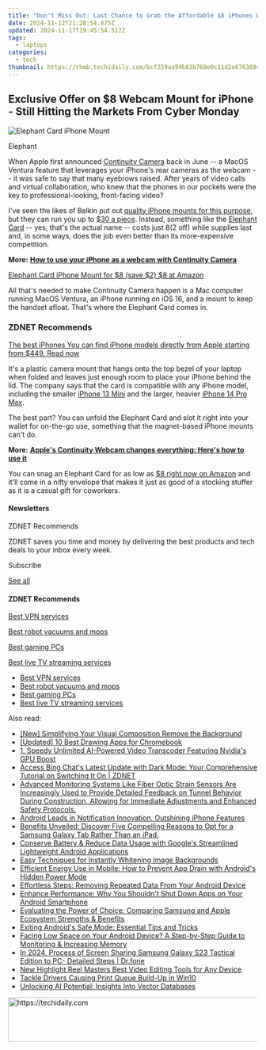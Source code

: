 ```yaml
---
title: "Don't Miss Out: Last Chance to Grab the Affordable $8 iPhones Webcam Mount From Post-Cyber Monday Deals on ZDNET"
date: 2024-11-12T21:20:54.875Z
updated: 2024-11-17T19:45:54.512Z
tags:
  - laptops
categories:
  - tech
thumbnail: https://thmb.techidaily.com/bcf259aa94b83b760e0c11d2e676389c6277abf0698b25793958985ada1f431d.jpg
---
```


## Exclusive Offer on $8 Webcam Mount for iPhone - Still Hitting the Markets From Cyber Monday

![Elephant Card iPhone Mount](https://www.zdnet.com/a/img/resize/4bf8e58cbd61006ab8c6c490ed04a78061ca95b9/2022/11/28/81d3b2fb-7710-4ae0-b96a-ce7b8916ceff/elephant-card-iphone-mount.jpg?auto=webp&width=1280)

Elephant

When Apple first announced [Continuity Camera](https://www.zdnet.com/article/apples-continuity-webcam-changes-everything-heres-how-to-use-it/) back in June -- a MacOS Ventura feature that leverages your iPhone's rear cameras as the webcam -- it was safe to say that many eyebrows raised. After years of video calls and virtual collaboration, who knew that the phones in our pockets were the key to professional-looking, front-facing video?

I've seen the likes of Belkin put out [quality iPhone mounts for this purpose](https://www.zdnet.com/article/belkins-iphone-as-a-mac-webcam-accessory-is-now-available/), but they can run you up to [$30 a piece](https://belkin.evyy.net/c/159047/214281/3736?&sharedId=zdnet&u=https%3A%2F%2Fwww.belkin.com%2Fiphone-mount-with-magsafe-for-mac-notebooks%2FMMA006btBK.html&subId1=zd-%5F%5FCOM%5FCLICK%5FID%5F%5F-dtp). Instead, something like the [Elephant Card](https://buy.geni.us/Proxy.ashx?TSID=368250&GR%5FURL=https%3A%2F%2Fwww.amazon.com%2Fgp%2Fproduct%2FB0B93QFCP8%3Fth%3D1%26tag%3Dzd-buy-button-20%26ascsubtag%3D%5F%5FCOM%5FCLICK%5FID%5F%5F%7C55a82509-6e9b-4ee8-94dd-e251ac03841a%7Cdtp&dtb=1) \-- yes, that's the actual name -- costs just $8 ($2 off) while supplies last and, in some ways, does the job even better than its more-expensive competition. 

**More:** [**How to use your iPhone as a webcam with Continuity Camera**](https://www.zdnet.com/article/macos-ventura-how-to-use-your-iphone-as-a-webcam-with-continuity-camera/)

[Elephant Card iPhone Mount for $8 (save $2) $8 at Amazon](https://buy.geni.us/Proxy.ashx?TSID=368250&GR%5FURL=https%3A%2F%2Fwww.amazon.com%2Fgp%2Fproduct%2FB0B93QFCP8%3Ft%3D%26tag%3Dzd-buy-button-20%26ascsubtag%3D%5F%5FCOM%5FCLICK%5FID%5F%5F%7C55a82509-6e9b-4ee8-94dd-e251ac03841a%7Cdtp&dtb=1)

All that's needed to make Continuity Camera happen is a Mac computer running MacOS Ventura, an iPhone running on iOS 16, and a mount to keep the handset afloat. That's where the Elephant Card comes in.

### **ZDNET** Recommends

[The best iPhones You can find iPhone models directly from Apple starting from $449.  Read now](https://www.zdnet.com/article/best-iphone/)

It's a plastic camera mount that hangs onto the top bezel of your laptop when folded and leaves just enough room to place your iPhone behind the lid. The company says that the card is compatible with any iPhone model, including the smaller [iPhone 13 Mini](https://buy.geni.us/Proxy.ashx?TSID=368250&GR%5FURL=https%3A%2F%2Fwww.amazon.com%2FApple-iPhone-13-Mini-128GB%2Fdp%2FB09LKYLHJS%3Ftag%3Dzd-buy-button-20%26ascsubtag%3D%5F%5FCOM%5FCLICK%5FID%5F%5F%7C55a82509-6e9b-4ee8-94dd-e251ac03841a%7Cdtp&dtb=1) and the larger, heavier [iPhone 14 Pro Max](https://apple.sjv.io/c/159047/435031/7613?&sharedId=zdnet&u=https%3A%2F%2Fwww.apple.com%2Fshop%2Fbuy-iphone%2Fiphone-14-pro&subId1=zd-%5F%5FCOM%5FCLICK%5FID%5F%5F-dtp). 

The best part? You can unfold the Elephant Card and slot it right into your wallet for on-the-go use, something that the magnet-based iPhone mounts can't do. 

**More:** [**Apple's Continuity Webcam changes everything: Here's how to use it**](https://www.zdnet.com/article/apples-continuity-webcam-changes-everything-heres-how-to-use-it/)

You can snag an Elephant Card for as low as [$8 right now on Amazon](https://buy.geni.us/Proxy.ashx?TSID=368250&GR%5FURL=https%3A%2F%2Fwww.amazon.com%2Fgp%2Fproduct%2FB0B93QFCP8%3Ftag%3Dzd-buy-button-20%26ascsubtag%3D%5F%5FCOM%5FCLICK%5FID%5F%5F%7C55a82509-6e9b-4ee8-94dd-e251ac03841a%7Cdtp&dtb=1) and it'll come in a nifty envelope that makes it just as good of a stocking stuffer as it is a casual gift for coworkers. 

#### Newsletters

ZDNET Recommends

ZDNET saves you time and money by delivering the best products and tech deals to your inbox every week.

 Subscribe

[See all](https://www.zdnet.com/newsletters/)

#### **ZDNET** Recommends

[Best VPN services](https://www.zdnet.com/article/best-vpn/ "Best VPN services")

[Best robot vacuums and mops](https://www.zdnet.com/article/best-robot-vacuum-mop/ "Best robot vacuums and mops")

[Best gaming PCs](https://www.zdnet.com/article/best-gaming-pc/ "Best gaming PCs")

[Best live TV streaming services](https://www.zdnet.com/article/best-live-tv-streaming-service/ "Best live TV streaming services")

* [Best VPN services](https://www.zdnet.com/article/best-vpn/ "Best VPN services")
* [Best robot vacuums and mops](https://www.zdnet.com/article/best-robot-vacuum-mop/ "Best robot vacuums and mops")
* [Best gaming PCs](https://www.zdnet.com/article/best-gaming-pc/ "Best gaming PCs")
* [Best live TV streaming services](https://www.zdnet.com/article/best-live-tv-streaming-service/ "Best live TV streaming services")

<ins class="adsbygoogle"
     style="display:block"
     data-ad-format="autorelaxed"
     data-ad-client="ca-pub-7571918770474297"
     data-ad-slot="1223367746"></ins>

<ins class="adsbygoogle"
     style="display:block"
     data-ad-client="ca-pub-7571918770474297"
     data-ad-slot="8358498916"
     data-ad-format="auto"
     data-full-width-responsive="true"></ins>

<span class="atpl-alsoreadstyle">Also read:</span>
<div><ul>
<li><a href="https://extra-skills.techidaily.com/new-simplifying-your-visual-composition-remove-the-background/"><u>[New] Simplifying Your Visual Composition Remove the Background</u></a></li>
<li><a href="https://extra-hints.techidaily.com/updated-10-best-drawing-apps-for-chromebook/"><u>[Updated] 10 Best Drawing Apps for Chromebook</u></a></li>
<li><a href="https://some-knowledge.techidaily.com/1-speedy-unlimited-ai-powered-video-transcoder-featuring-nvidias-gpu-boost/"><u>1. Speedy Unlimited AI-Powered Video Transcoder Featuring Nvidia's GPU Boost</u></a></li>
<li><a href="https://win-news.techidaily.com/access-bing-chats-latest-update-with-dark-mode-your-comprehensive-tutorial-on-switching-it-on-zdnet/"><u>Access Bing Chat's Latest Update with Dark Mode: Your Comprehensive Tutorial on Switching It On | ZDNET</u></a></li>
<li><a href="https://buynow-reviews.techidaily.com/advanced-monitoring-systems-like-fiber-optic-strain-sensors-are-increasingly-used-to-provide-detailed-feedback-on-tunnel-behavior-during-construction-allowi49/"><u>Advanced Monitoring Systems Like Fiber Optic Strain Sensors Are Increasingly Used to Provide Detailed Feedback on Tunnel Behavior During Construction, Allowing for Immediate Adjustments and Enhanced Safety Protocols.</u></a></li>
<li><a href="https://hardware-reviews.techidaily.com/android-leads-in-notification-innovation-outshining-iphone-features/"><u>Android Leads in Notification Innovation, Outshining iPhone Features</u></a></li>
<li><a href="https://hardware-reviews.techidaily.com/benefits-unveiled-discover-five-compelling-reasons-to-opt-for-a-samsung-galaxy-tab-rather-than-an-ipad/"><u>Benefits Unveiled: Discover Five Compelling Reasons to Opt for a Samsung Galaxy Tab Rather Than an iPad.</u></a></li>
<li><a href="https://hardware-reviews.techidaily.com/conserve-battery-and-reduce-data-usage-with-googles-streamlined-lightweight-android-applications/"><u>Conserve Battery & Reduce Data Usage with Google's Streamlined Lightweight Android Applications</u></a></li>
<li><a href="https://fox-making.techidaily.com/easy-techniques-for-instantly-whitening-image-backgrounds/"><u>Easy Techniques for Instantly Whitening Image Backgrounds</u></a></li>
<li><a href="https://hardware-reviews.techidaily.com/efficient-energy-use-in-mobile-how-to-prevent-app-drain-with-androids-hidden-power-mode/"><u>Efficient Energy Use in Mobile: How to Prevent App Drain with Android's Hidden Power Mode</u></a></li>
<li><a href="https://hardware-reviews.techidaily.com/effortless-steps-removing-repeated-data-from-your-android-device/"><u>Effortless Steps: Removing Repeated Data From Your Android Device</u></a></li>
<li><a href="https://hardware-reviews.techidaily.com/enhance-performance-why-you-shouldnt-shut-down-apps-on-your-android-smartphone/"><u>Enhance Performance: Why You Shouldn't Shut Down Apps on Your Android Smartphone</u></a></li>
<li><a href="https://hardware-reviews.techidaily.com/evaluating-the-power-of-choice-comparing-samsung-and-apple-ecosystem-strengths-and-benefits/"><u>Evaluating the Power of Choice: Comparing Samsung and Apple Ecosystem Strengths & Benefits</u></a></li>
<li><a href="https://hardware-reviews.techidaily.com/exiting-androids-safe-mode-essential-tips-and-tricks/"><u>Exiting Android's Safe Mode: Essential Tips and Tricks</u></a></li>
<li><a href="https://hardware-reviews.techidaily.com/facing-low-space-on-your-android-device-a-step-by-step-guide-to-monitoring-and-increasing-memory/"><u>Facing Low Space on Your Android Device? A Step-by-Step Guide to Monitoring & Increasing Memory</u></a></li>
<li><a href="https://screen-mirror.techidaily.com/in-2024-process-of-screen-sharing-samsung-galaxy-s23-tactical-edition-to-pc-detailed-steps-drfone-by-drfone-android/"><u>In 2024, Process of Screen Sharing Samsung Galaxy S23 Tactical Edition to PC- Detailed Steps | Dr.fone</u></a></li>
<li><a href="https://video-ai-editor.techidaily.com/new-highlight-reel-masters-best-video-editing-tools-for-any-device/"><u>New Highlight Reel Masters Best Video Editing Tools for Any Device</u></a></li>
<li><a href="https://driver-install.techidaily.com/tackle-drivers-causing-print-queue-build-up-in-win10/"><u>Tackle Drivers Causing Print Queue Build-Up in Win10</u></a></li>
<li><a href="https://tech-revival.techidaily.com/unlocking-ai-potential-insights-into-vector-databases/"><u>Unlocking AI Potential: Insights Into Vector Databases</u></a></li>
</ul></div>

<!-- affiliate ads begin -->
<a href="https://aligracehair.sjv.io/c/5597632/1868575/19272" target="_top" id="1868575">
  <img src="//a.impactradius-go.com/display-ad/19272-1868575" border="0" alt="https://techidaily.com" width="728" height="90"/>
</a>
<img height="0" width="0" src="https://aligracehair.sjv.io/i/5597632/1868575/19272" style="position:absolute;visibility:hidden;" border="0" />
<!-- affiliate ads end -->

